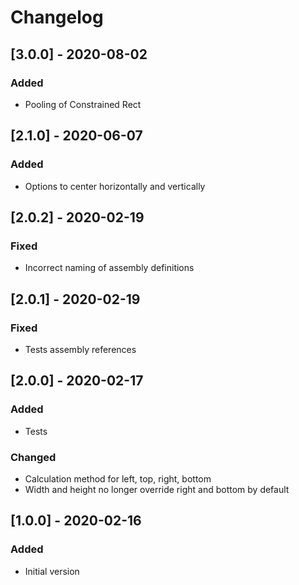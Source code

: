 # Changelog

## [3.0.0] - 2020-08-02
### Added
- Pooling of Constrained Rect

## [2.1.0] - 2020-06-07
### Added
- Options to center horizontally and vertically

## [2.0.2] - 2020-02-19
### Fixed
- Incorrect naming of assembly definitions

## [2.0.1] - 2020-02-19
### Fixed
- Tests assembly references

## [2.0.0] - 2020-02-17
### Added
- Tests

### Changed
- Calculation method for left, top, right, bottom
- Width and height no longer override right and bottom by default

## [1.0.0] - 2020-02-16
### Added
- Initial version
